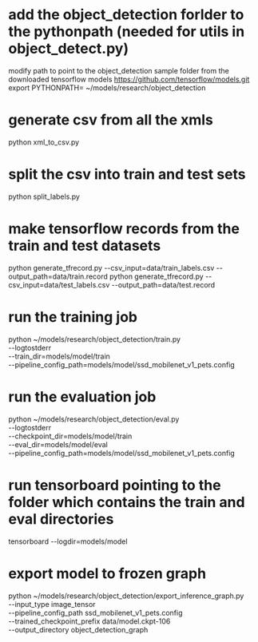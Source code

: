 # add the object_detection forlder to the pythonpath (needed for utils in object_detect.py)
modify path to point to the object_detection sample folder from the downloaded tensorflow models
https://github.com/tensorflow/models.git
export PYTHONPATH= ~/models/research/object_detection

# generate csv from all the xmls
python xml_to_csv.py

# split the csv into train and test sets
python split_labels.py

# make tensorflow records from the train and test datasets
python generate_tfrecord.py --csv_input=data/train_labels.csv  --output_path=data/train.record
python generate_tfrecord.py --csv_input=data/test_labels.csv  --output_path=data/test.record

# run the training job
python ~/models/research/object_detection/train.py \
        --logtostderr \
        --train_dir=models/model/train \
        --pipeline_config_path=models/model/ssd_mobilenet_v1_pets.config

# run the evaluation job
python ~/models/research/object_detection/eval.py \
        --logtostderr \
        --checkpoint_dir=models/model/train \
        --eval_dir=models/model/eval \
        --pipeline_config_path=models/model/ssd_mobilenet_v1_pets.config

# run tensorboard pointing to the folder which contains the train and eval directories
tensorboard --logdir=models/model

# export model to frozen graph
python ~/models/research/object_detection/export_inference_graph.py \
    --input_type image_tensor \
    --pipeline_config_path ssd_mobilenet_v1_pets.config \
    --trained_checkpoint_prefix data/model.ckpt-106 \
    --output_directory object_detection_graph
